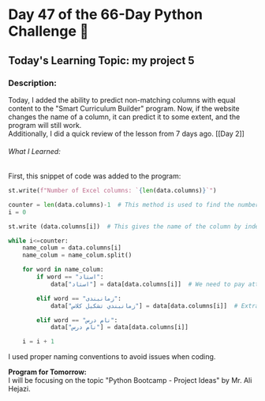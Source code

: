 # Day 47 of the 66-Day Python Challenge 📅  
## **Today's Learning Topic:** my project 5

### **Description:**  
Today, I added the ability to predict non-matching columns with equal content to the "Smart Curriculum Builder" program. Now, if the website changes the name of a column, it can predict it to some extent, and the program will still work.  
Additionally, I did a quick review of the lesson from 7 days ago. [[Day 2]]

###### What I Learned:

First, this snippet of code was added to the program:  
```python
st.write(f"Number of Excel columns: `{len(data.columns)}`")

counter = len(data.columns)-1  # This method is used to find the number of columns in an Excel file.
i = 0

st.write (data.columns[i])  # This gives the name of the column by indexing the columns method on the dataframe.

while i<=counter:
    name_colum = data.columns[i]
    name_colum = name_colum.split()

    for word in name_colum:
        if word == "استاد":
            data["استاد"] = data[data.columns[i]]  # We need to pay attention to this point.

        elif word == "زمانبندی":
            data["زمانبندي تشکيل کلاس"] = data[data.columns[i]]  # Extracts the name of the column and then assigns the content to the "زمانبندي تشکيل کلاس" column or creates a column with this name (depends on whether it already exists or not).

        elif word == "نام درس":
            data["نام درس"] = data[data.columns[i]]

    i = i + 1
```
I used proper naming conventions to avoid issues when coding.

**Program for Tomorrow:**  
I will be focusing on the topic "Python Bootcamp - Project Ideas" by Mr. Ali Hejazi.